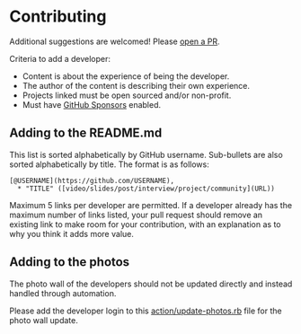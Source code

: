 # Contributing

Additional suggestions are welcomed! Please [open a PR](https://github.com/bdougie/awesome-black-developers/pulls).

Criteria to add a developer:
* Content is about the experience of being the developer.
* The author of the content is describing their own experience.
* Projects linked must be open sourced and/or non-profit.
* Must have [GitHub Sponsors](https://github.com/sponsors/) enabled.


## Adding to the README.md
This list is sorted alphabetically by GitHub username. Sub-bullets are also sorted alphabetically by title. The format is as follows:

```
[@USERNAME](https://github.com/USERNAME),
  * "TITLE" ([video/slides/post/interview/project/community](URL))
```

Maximum 5 links per developer are permitted. If a developer already has the maximum number of links listed, your pull request should remove an existing link to make room for your contribution, with an explanation as to why you think it adds more value.

## Adding to the photos
The photo wall of the developers should not be updated directly and instead handled through automation.

Please add the developer login to this [action/update-photos.rb](https://github.com/bdougie/awesome-black-developers/blob/main/action/update-photos.rb#L6-L7) file for the photo wall update. 
